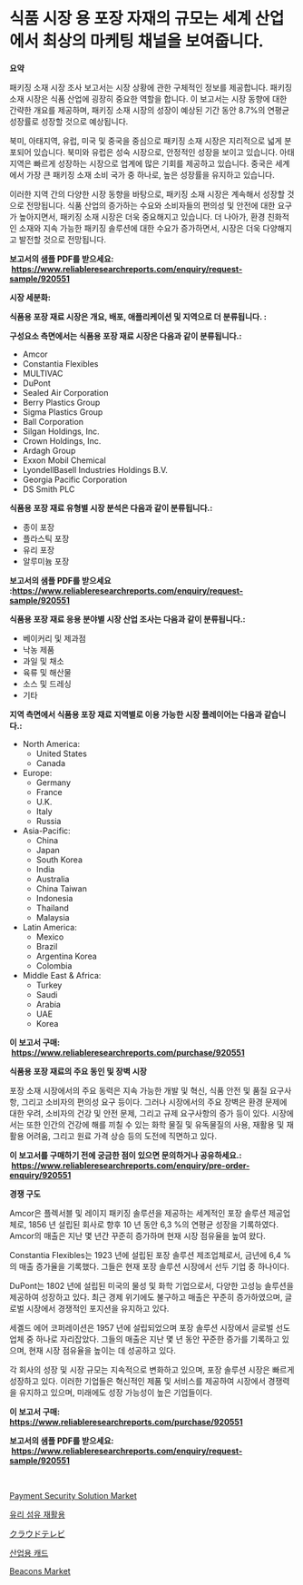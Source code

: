 <p><h1>식품 시장 용 포장 자재의 규모는 세계 산업에서 최상의 마케팅 채널을 보여줍니다.</h1></p><p><strong>요약</strong></p>
<p><p>패키징 소재 시장 조사 보고서는 시장 상황에 관한 구체적인 정보를 제공합니다. 패키징 소재 시장은 식품 산업에 굉장히 중요한 역할을 합니다. 이 보고서는 시장 동향에 대한 간략한 개요를 제공하며, 패키징 소재 시장의 성장이 예상된 기간 동안 8.7%의 연평균 성장률로 성장할 것으로 예상됩니다.</p><p>북미, 아태지역, 유럽, 미국 및 중국을 중심으로 패키징 소재 시장은 지리적으로 넓게 분포되어 있습니다. 북미와 유럽은 성숙 시장으로, 안정적인 성장을 보이고 있습니다. 아태지역은 빠르게 성장하는 시장으로 업계에 많은 기회를 제공하고 있습니다. 중국은 세계에서 가장 큰 패키징 소재 소비 국가 중 하나로, 높은 성장률을 유지하고 있습니다.</p><p>이러한 지역 간의 다양한 시장 동향을 바탕으로, 패키징 소재 시장은 계속해서 성장할 것으로 전망됩니다. 식품 산업의 증가하는 수요와 소비자들의 편의성 및 안전에 대한 요구가 높아지면서, 패키징 소재 시장은 더욱 중요해지고 있습니다. 더 나아가, 환경 친화적인 소재와 지속 가능한 패키징 솔루션에 대한 수요가 증가하면서, 시장은 더욱 다양해지고 발전할 것으로 전망됩니다.</p></p>
<p><strong>보고서의 샘플 PDF를 받으세요: &nbsp;<a href="https://www.reliableresearchreports.com/enquiry/request-sample/920551">https://www.reliableresearchreports.com/enquiry/request-sample/920551</a></strong></p>
<p><strong>시장 세분화:</strong></p>
<p><strong> 식품용 포장 재료 시장은 개요, 배포, 애플리케이션 및 지역으로 더 분류됩니다. :</strong></p>
<p><strong>구성요소 측면에서는 식품용 포장 재료 시장은 다음과 같이 분류됩니다.:</strong></p>
<p><ul><li>Amcor</li><li>Constantia Flexibles</li><li>MULTIVAC</li><li>DuPont</li><li>Sealed Air Corporation</li><li>Berry Plastics Group</li><li>Sigma Plastics Group</li><li>Ball Corporation</li><li>Silgan Holdings, Inc.</li><li>Crown Holdings, Inc.</li><li>Ardagh Group</li><li>Exxon Mobil Chemical</li><li>LyondellBasell Industries Holdings B.V.</li><li>Georgia Pacific Corporation</li><li>DS Smith PLC</li></ul></p>
<p><strong> 식품용 포장 재료 유형별 시장 분석은 다음과 같이 분류됩니다.:</strong></p>
<p><ul><li>종이 포장</li><li>플라스틱 포장</li><li>유리 포장</li><li>알루미늄 포장</li></ul></p>
<p><strong>보고서의 샘플 PDF를 받으세요 :<a href="https://www.reliableresearchreports.com/enquiry/request-sample/920551">https://www.reliableresearchreports.com/enquiry/request-sample/920551</a></strong></p>
<p><strong> 식품용 포장 재료 응용 분야별 시장 산업 조사는 다음과 같이 분류됩니다.:</strong></p>
<p><ul><li>베이커리 및 제과점</li><li>낙농 제품</li><li>과일 및 채소</li><li>육류 및 해산물</li><li>소스 및 드레싱</li><li>기타</li></ul></p>
<p><strong>지역 측면에서 식품용 포장 재료 지역별로 이용 가능한 시장 플레이어는 다음과 같습니다.:</strong></p>
<p><ul>
    <li>
        North America:
        <ul>
            <li>United States</li>
            <li>Canada</li>
        </ul>
    </li>
    <li>
        Europe:
        <ul>
            <li>Germany</li>
            <li>France</li>
            <li>U.K.</li>
            <li>Italy</li>
            <li>Russia</li>
        </ul>
    </li>
    <li>
        Asia-Pacific:
        <ul>
            <li>China</li>
            <li>Japan</li>
            <li>South Korea</li>
            <li>India</li>
            <li>Australia</li>
            <li>China Taiwan</li>
            <li>Indonesia</li>
            <li>Thailand</li>
            <li>Malaysia</li>
        </ul>
    </li>
    <li>
        Latin America:
        <ul>
            <li>Mexico</li>
            <li>Brazil</li>
            <li>Argentina Korea</li>
            <li>Colombia</li>
        </ul>
    </li>
    <li>
        Middle East & Africa:
        <ul>
            <li>Turkey</li>
            <li>Saudi</li>
            <li>Arabia</li>
            <li>UAE</li>
            <li>Korea</li>
        </ul>
    </li>
    </ul></p>
<p><strong>이 보고서 구매: &nbsp;<a href="https://www.reliableresearchreports.com/purchase/920551">https://www.reliableresearchreports.com/purchase/920551</a></strong></p>
<p><strong>식품용 포장 재료의 주요 동인 및 장벽 시장</strong></p>
<p><p>포장 소재 시장에서의 주요 동력은 지속 가능한 개발 및 혁신, 식품 안전 및 품질 요구사항, 그리고 소비자의 편의성 요구 등이다. 그러나 시장에서의 주요 장벽은 환경 문제에 대한 우려, 소비자의 건강 및 안전 문제, 그리고 규제 요구사항의 증가 등이 있다. 시장에서는 또한 인간의 건강에 해를 끼칠 수 있는 화학 물질 및 유독물질의 사용, 재활용 및 재활용 어려움, 그리고 원료 가격 상승 등의 도전에 직면하고 있다.</p></p>
<p><strong>이 보고서를 구매하기 전에 궁금한 점이 있으면 문의하거나 공유하세요.: &nbsp;<a href="https://www.reliableresearchreports.com/enquiry/pre-order-enquiry/920551">https://www.reliableresearchreports.com/enquiry/pre-order-enquiry/920551</a></strong></p>
<p><strong>경쟁 구도</strong></p>
<p><p>Amcor은 플렉서블 및 레이지 패키징 솔루션을 제공하는 세계적인 포장 솔루션 제공업체로, 1856 년 설립된 회사로 향후 10 년 동안 6,3 %의 연평균 성장을 기록하였다. Amcor의 매출은 지난 몇 년간 꾸준히 증가하며 현재 시장 점유율을 높여 왔다.</p><p>Constantia Flexibles는 1923 년에 설립된 포장 솔루션 제조업체로서, 금년에 6,4 %의 매출 증가율을 기록했다. 그들은 현재 포장 솔루션 시장에서 선두 기업 중 하나이다.</p><p>DuPont는 1802 년에 설립된 미국의 물성 및 화학 기업으로서, 다양한 고성능 솔루션을 제공하여 성장하고 있다. 최근 경제 위기에도 불구하고 매출은 꾸준히 증가하였으며, 글로벌 시장에서 경쟁적인 포지션을 유지하고 있다.</p><p>세곌드 에어 코퍼레이션은 1957 년에 설립되었으며 포장 솔루션 시장에서 글로벌 선도 업체 중 하나로 자리잡았다. 그들의 매출은 지난 몇 년 동안 꾸준한 증가를 기록하고 있으며, 현재 시장 점유율을 높이는 데 성공하고 있다.</p><p>각 회사의 성장 및 시장 규모는 지속적으로 변화하고 있으며, 포장 솔루션 시장은 빠르게 성장하고 있다. 이러한 기업들은 혁신적인 제품 및 서비스를 제공하여 시장에서 경쟁력을 유지하고 있으며, 미래에도 성장 가능성이 높은 기업들이다.</p></p>
<p><strong>이 보고서 구매: &nbsp; <a href="https://www.reliableresearchreports.com/purchase/920551">https://www.reliableresearchreports.com/purchase/920551</a></strong></p>
<p><strong>보고서의 샘플 PDF를 받으세요: &nbsp;<a href="https://www.reliableresearchreports.com/enquiry/request-sample/920551">https://www.reliableresearchreports.com/enquiry/request-sample/920551</a></strong><strong></strong></p>
<p>&nbsp;</p>
<p><p><a href="https://issuu.com/reportprime-2/docs/payment-security-solution-market-size-2030.pptx">Payment Security Solution Market</a></p><p><a href="https://github.com/vs019sa3m8x/Market-Research-Report-List-1/blob/main/7769341183165.md">유리 섬유 재활용</a></p><p><a href="https://github.com/oqxogxyvqe90775/Market-Research-Report-List-1/blob/main/8933424183110.md">クラウドテレビ</a></p><p><a href="https://github.com/lzrvbyqzftro57/Market-Research-Report-List-1/blob/main/3860438183164.md">산업용 캐드</a></p><p><a href="https://issuu.com/reportprime-2/docs/beacons-market-size-2030.pptx">Beacons Market</a></p></p>
